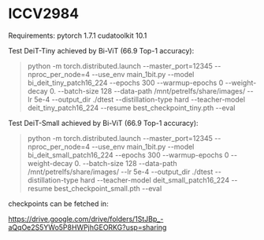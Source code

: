 # ICCV2984

Requirements: pytorch 1.7.1 cudatoolkit 10.1

Test DeiT-Tiny achieved by Bi-ViT  (66.9 Top-1 accuracy):

> python -m torch.distributed.launch --master_port=12345 --nproc_per_node=4 --use_env main_1bit.py --model bi_deit_tiny_patch16_224 --epochs 300 --warmup-epochs 0 --weight-decay 0. --batch-size 128  --data-path /mnt/petrelfs/share/images/ --lr 5e-4 --output_dir ./dtest --distillation-type hard --teacher-model deit_tiny_patch16_224  --resume best_checkpoint_tiny.pth --eval 


Test DeiT-Small achieved by Bi-ViT  (66.9 Top-1 accuracy):

> python -m torch.distributed.launch --master_port=12345 --nproc_per_node=4 --use_env main_1bit.py --model bi_deit_small_patch16_224 --epochs 300 --warmup-epochs 0 --weight-decay 0. --batch-size 128  --data-path /mnt/petrelfs/share/images/ --lr 5e-4 --output_dir ./dtest --distillation-type hard --teacher-model deit_small_patch16_224  --resume best_checkpoint_small.pth --eval 

checkpoints can be fetched in:

https://drive.google.com/drive/folders/1StJBp_-aQqOe2S5YWo5P8HWPjhGEORKG?usp=sharing
